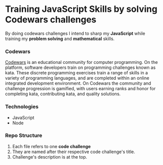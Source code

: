 # Training JavaScript Skills by solving Codewars challenges

By doing codewars challenges I intend to sharp my **JavaScript** while training my **problem solving** and **mathematical** skills.

### Codewars

[Codewars](https://www.codewars.com/) is an educational community for computer programming. On the platform, software developers train on programming challenges known as kata. These discrete programming exercises train a range of skills in a variety of programming languages, and are completed within an online integrated development environment. On Codewars the community and challenge progression is gamified, with users earning ranks and honor for completing kata, contributing kata, and quality solutions.

### Technologies

- JavaScript
- Node

### Repo Structure

1. Each file refers to one **code challenge**
2. They are named after their respective code challenge's title.
3. Challenge's description is at the top.

